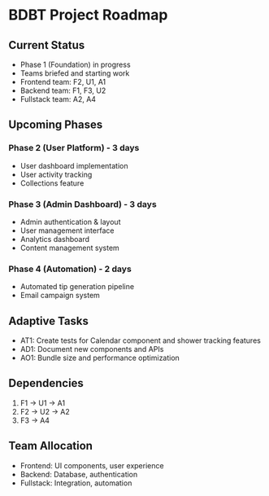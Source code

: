 # BDBT Project Roadmap

## Current Status
- Phase 1 (Foundation) in progress
- Teams briefed and starting work
- Frontend team: F2, U1, A1
- Backend team: F1, F3, U2
- Fullstack team: A2, A4

## Upcoming Phases
### Phase 2 (User Platform) - 3 days
- User dashboard implementation
- User activity tracking
- Collections feature

### Phase 3 (Admin Dashboard) - 3 days
- Admin authentication & layout
- User management interface
- Analytics dashboard
- Content management system

### Phase 4 (Automation) - 2 days
- Automated tip generation pipeline
- Email campaign system

## Adaptive Tasks
- AT1: Create tests for Calendar component and shower tracking features
- AD1: Document new components and APIs
- AO1: Bundle size and performance optimization

## Dependencies
1. F1 -> U1 -> A1
2. F2 -> U2 -> A2
3. F3 -> A4

## Team Allocation
- Frontend: UI components, user experience
- Backend: Database, authentication
- Fullstack: Integration, automation